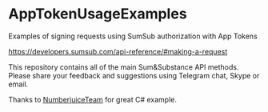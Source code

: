 # AppTokenUsageExamples
Examples of signing requests using SumSub authorization with App Tokens

https://developers.sumsub.com/api-reference/#making-a-request

This repository contains all of the main Sum&Substance API methods.
Please share your feedback and suggestions using Telegram chat, Skype or email. 


Thanks to [NumberjuiceTeam](https://github.com/NumberjuiceTeam/SumSub-AppTokenCSharpExample) for great C# example.
